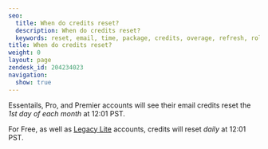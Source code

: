 ```yaml
---
seo:
  title: When do credits reset?
  description: When do credits reset?
  keywords: reset, email, time, package, credits, overage, refresh, roll, over, rollover, day, month
title: When do credits reset?
weight: 0
layout: page
zendesk_id: 204234023
navigation:
  show: true
---
```


Essentails, Pro, and Premier accounts will see their email credits reset the _1st day of each month_ at 12:01 PST.

For Free, as well as [Legacy Lite]({{root_url}}/Classroom/Basics/Billing/legacy_lite_plan.html) accounts, credits will reset _daily_ at 12:01 PST.
